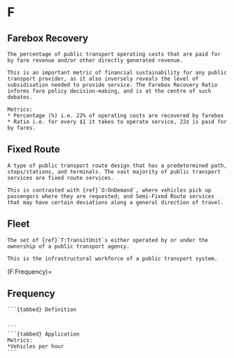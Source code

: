 # F

## Farebox Recovery
```{tabbed} Definition
The percentage of public transport operating costs that are paid for by fare revenue and/or other directly generated revenue.

This is an important metric of financial sustainability for any public transport provider, as it also inversely reveals the level of subsidisation needed to provide service. The Farebox Recovery Ratio informs fare policy decision-making, and is at the centre of such debates.
```
```{tabbed} Application
Metrics:
* Percentage (%) i.e. 22% of operating costs are recovered by farebox
* Ratio i.e. for every $1 it takes to operate service, 22¢ is paid for by fares.

```
## Fixed Route
```{tabbed} Definition
A type of public transport route design that has a predetermined path, stops/stations, and terminals. The vast majority of public transport services are fixed route services.

This is contrasted with {ref}`O:OnDemand`, where vehicles pick up passengers where they are requested; and Semi-Fixed Route services that may have certain deviations along a general direction of travel.
```

## Fleet
```{tabbed} Definition
The set of {ref}`T:TransitUnit`s either operated by or under the ownership of a public transport agency.

This is the infrastructural workforce of a public transport system.
```

(F:Frequency)=
## Frequency
````{dropdown} Actual Frequency
```{tabbed} Definition


```
```{tabbed} Application
Metrics:
*Vehicles per hour
```
````
````{dropdown} Scheduled Frequency
````
